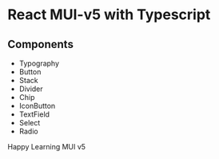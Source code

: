 # React MUI-v5 with Typescript

## Components

- Typography
- Button
- Stack
- Divider
- Chip
- IconButton
- TextField
- Select
- Radio

Happy Learning MUI v5
